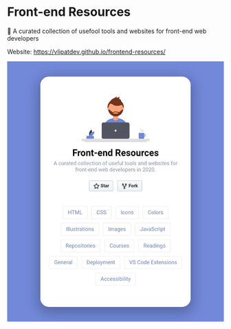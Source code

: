 # Front-end Resources

:book: A curated collection of usefool tools and websites for front-end web developers

Website: https://vlipatdev.github.io/frontend-resources/

<img src="./src/preview.jpg"/>
